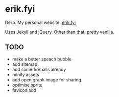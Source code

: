 # erik.fyi
Derp. My personal website. [erik.fyi](http://erik.fyi)

Uses Jekyll and jQuery. Other than that, pretty vanilla.

## TODO
- make a better speach bubble
- add sitemap
- add some fireballs already
- minify assets
- add open graph image for sharing
- optimise sprite
- favicon add
